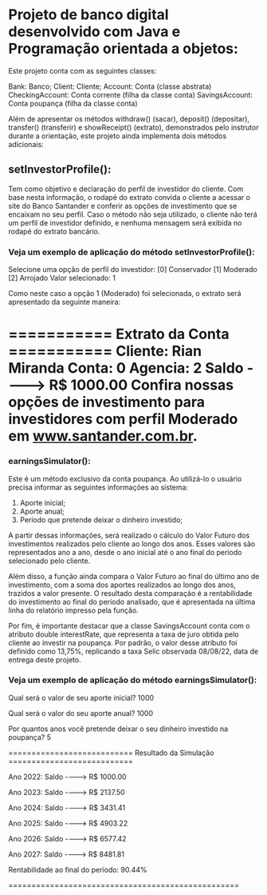 # Projeto de banco digital desenvolvido com Java e Programação orientada a objetos:

Este projeto conta com as seguintes classes:

Bank: Banco;
Client: Cliente;
Account: Conta (classe abstrata)
CheckingAccount: Conta corrente (filha da classe conta)
SavingsAccount: Conta poupança (filha da classe conta)

Além de apresentar os métodos withdraw() (sacar), deposit() (depositar), transfer() (transferir) e showReceipt() (extrato), demonstrados pelo instrutor durante a orientação, este projeto ainda implementa dois métodos adicionais:

## setInvestorProfile(): 

Tem como objetivo e declaração do perfil de investidor do cliente. Com base nesta informação, o rodapé do extrato convida o cliente a acessar o site do Banco Santander e conferir as opções de investimento que se encaixam no seu perfil.
Caso o método não seja utilizado, o cliente não terá um perfil de investidor definido, e nenhuma mensagem será exibida no rodapé do extrato bancário.

### Veja um exemplo de aplicação do método setInvestorProfile():

Selecione uma opção de perfil do investidor: 
[0] Conservador
[1] Moderado
[2] Arrojado
Valor selecionado: 1

Como neste caso a opção 1 (Moderado) foi selecionada, o extrato será apresentado da seguinte maneira:

=========== Extrato da Conta ===========
Cliente: Rian Miranda
Conta: 0
Agencia: 2
Saldo ----> R$ 1000.00
Confira nossas opções de investimento 
para investidores com perfil Moderado
em www.santander.com.br.
====================================

### earningsSimulator(): 

Este é um método exclusivo da conta poupança. Ao utilizá-lo o usuário precisa informar as seguintes informações ao sistema:

1.	Aporte inicial;
2.	Aporte anual;
3.	Período que pretende deixar o dinheiro investido;

A partir dessas informações, será realizado o cálculo do Valor Futuro dos investimentos realizados pelo cliente ao longo dos anos. Esses valores são representados ano a ano, desde o ano inicial até o ano final do período selecionado pelo cliente. 
  
Além disso, a função ainda compara o Valor Futuro ao final do último ano de investimento, com a soma dos aportes realizados ao longo dos anos, trazidos a valor presente. O resultado desta comparação é a rentabilidade do investimento ao final do período analisado, que é apresentada na última linha do relatório impresso pela função.

Por fim, é importante destacar que a classe SavingsAccount conta com o atributo double interestRate, que representa a taxa de juro obtida pelo cliente ao investir na poupança. Por padrão, o valor desse atributo foi definido como 13,75%, replicando a taxa Selic observada 08/08/22, data de entrega deste projeto.

### Veja um exemplo de aplicação do método earningsSimulator():

Qual será o valor de seu aporte inicial?
1000

Qual será o valor do seu aporte anual?
1000

Por quantos anos você pretende deixar o seu dinheiro investido na poupança? 
5

=========================== Resultado da Simulação ===========================

Ano 2022: Saldo ----> R$ 1000.00

Ano 2023: Saldo ----> R$ 2137.50

Ano 2024: Saldo ----> R$ 3431.41

Ano 2025: Saldo ----> R$ 4903.22

Ano 2026: Saldo ----> R$ 6577.42

Ano 2027: Saldo ----> R$ 8481.81

Rentabilidade ao final do período: 90.44%

==================================================
